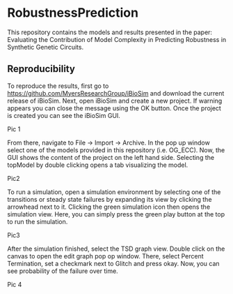 # RobustnessPrediction
This repository contains the models and results presented in the paper: Evaluating the Contribution of Model Complexity in Predicting Robustness in Synthetic Genetic Circuits. 

## Reproducibility 

To reproduce the results, first go to https://github.com/MyersResearchGroup/iBioSim and download the current release of iBioSim. Next, open iBioSim and create a new project. If warning appears you can close the message using the OK button. Once the project is created you can see the iBioSim GUI.

Pic 1

From there, navigate to File -> Import -> Archive. In the pop up window select one of the models provided in this repository (i.e. OG_ECC). Now, the GUI shows the content of the project on the left hand side. Selecting the topModel by double clicking opens a tab visualizing the model.

Pic2

To run a simulation, open a simulation environment by selecting one of the transitions or steady state failures by expanding its view by clicking the arrowhead next to it. Clicking the green simulation icon then opens the simulation view. Here, you can simply press the green play button at the top to run the simulation.

Pic3

After the simulation finished, select the TSD graph view. Double click on the canvas to open the edit graph pop op window. There, select Percent Termination, set a checkmark next to Glitch and press okay. Now, you can see probability of the failure over time. 

Pic 4




